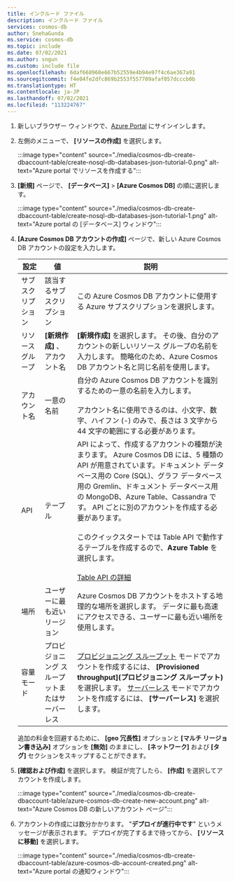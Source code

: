 ```yaml
---
title: インクルード ファイル
description: インクルード ファイル
services: cosmos-db
author: SnehaGunda
ms.service: cosmos-db
ms.topic: include
ms.date: 07/02/2021
ms.author: sngun
ms.custom: include file
ms.openlocfilehash: 6daf668960e667b52559e4b94e97f4c6ae367a91
ms.sourcegitcommit: f4e04fe2dfc869b2553f557709afaf057dcccb0b
ms.translationtype: HT
ms.contentlocale: ja-JP
ms.lasthandoff: 07/02/2021
ms.locfileid: "113224767"
---
```

1. 新しいブラウザー ウィンドウで、[Azure Portal](https://portal.azure.com/) にサインインします。

2. 左側のメニューで、 **[リソースの作成]** を選択します。
   
   :::image type="content" source="./media/cosmos-db-create-dbaccount-table/create-nosql-db-databases-json-tutorial-0.png" alt-text="Azure portal でリソースを作成する":::
   
3. **[新規]** ページで、 **[データベース]**  >  **[Azure Cosmos DB]** の順に選択します。
   
   :::image type="content" source="./media/cosmos-db-create-dbaccount-table/create-nosql-db-databases-json-tutorial-1.png" alt-text="Azure portal の [データベース] ウィンドウ":::
   
3. **[Azure Cosmos DB アカウントの作成]** ページで、新しい Azure Cosmos DB アカウントの設定を入力します。 
 
    設定|値|説明
    ---|---|---
    サブスクリプション|該当するサブスクリプション|この Azure Cosmos DB アカウントに使用する Azure サブスクリプションを選択します。 
    リソース グループ|**[新規作成]** 、アカウント名|**[新規作成]** を選択します。 その後、自分のアカウントの新しいリソース グループの名前を入力します。 簡略化のため、Azure Cosmos DB アカウント名と同じ名前を使用します。 
    アカウント名|一意の名前|自分の Azure Cosmos DB アカウントを識別するための一意の名前を入力します。<br><br>アカウント名に使用できるのは、小文字、数字、ハイフン (-) のみで、長さは 3 文字から 44 文字の範囲にする必要があります。
    API|テーブル|API によって、作成するアカウントの種類が決まります。 Azure Cosmos DB には、5 種類の API が用意されています。ドキュメント データベース用の Core (SQL)、グラフ データベース用の Gremlin、ドキュメント データベース用の MongoDB、Azure Table、Cassandra です。 API ごとに別のアカウントを作成する必要があります。 <br><br>このクイックスタートでは Table API で動作するテーブルを作成するので、**Azure Table** を選択します。 <br><br>[Table API の詳細](../table-introduction.md)|
    場所|ユーザーに最も近いリージョン|Azure Cosmos DB アカウントをホストする地理的な場所を選択します。 データに最も高速にアクセスできる、ユーザーに最も近い場所を使用します。
    容量モード|プロビジョニング スループットまたはサーバーレス|[プロビジョニング スループット](../set-throughput.md) モードでアカウントを作成するには、 **[Provisioned throughput]\(プロビジョニング スループット\)** を選択します。 [サーバーレス](../serverless.md) モードでアカウントを作成するには、 **[サーバーレス]** を選択します。

    追加の料金を回避するために、 **[geo 冗長性]** オプションと **[マルチ リージョン書き込み]** オプションを **[無効]** のままにし、 **[ネットワーク]** および **[タグ]** セクションをスキップすることができます。

5. **[確認および作成]** を選択します。 検証が完了したら、 **[作成]** を選択してアカウントを作成します。 
 
   :::image type="content" source="./media/cosmos-db-create-dbaccount-table/azure-cosmos-db-create-new-account.png" alt-text="Azure Cosmos DB の新しいアカウント ページ":::

6. アカウントの作成には数分かかります。 "**デプロイが進行中です**" というメッセージが表示されます。 デプロイが完了するまで待ってから、 **[リソースに移動]** を選択します。

    :::image type="content" source="./media/cosmos-db-create-dbaccount-table/azure-cosmos-db-account-created.png" alt-text="Azure portal の通知ウィンドウ":::

